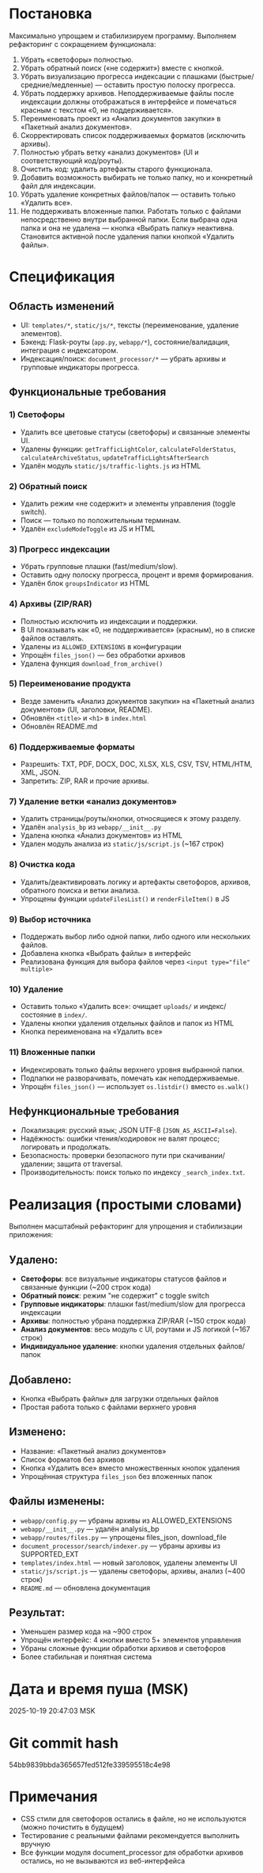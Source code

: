 # Постановка

Максимально упрощаем и стабилизируем программу. Выполняем рефакторинг с сокращением функционала:

1) Убрать «светофоры» полностью.
2) Убрать обратный поиск («не содержит») вместе с кнопкой.
3) Убрать визуализацию прогресса индексации с плашками (быстрые/средние/медленные) — оставить простую полоску прогресса.
4) Убрать поддержку архивов. Неподдерживаемые файлы после индексации должны отображаться в интерфейсе и помечаться красным с текстом «0, не поддерживается».
5) Переименовать проект из «Анализ документов закупки» в «Пакетный анализ документов».
6) Скорректировать список поддерживаемых форматов (исключить архивы).
7) Полностью убрать ветку «анализ документов» (UI и соответствующий код/роуты).
8) Очистить код: удалить артефакты старого функционала.
9) Добавить возможность выбирать не только папку, но и конкретный файл для индексации.
10) Убрать удаление конкретных файлов/папок — оставить только «Удалить все».
11) Не поддерживать вложенные папки. Работать только с файлами непосредственно внутри выбранной папки. Если выбрана одна папка и она не удалена — кнопка «Выбрать папку» неактивна. Становится активной после удаления папки кнопкой «Удалить файлы».

# Спецификация

## Область изменений
- UI: `templates/*`, `static/js/*`, тексты (переименование, удаление элементов).
- Бэкенд: Flask-роуты (`app.py`, `webapp/*`), состояние/валидация, интеграция с индексатором.
- Индексация/поиск: `document_processor/*` — убрать архивы и групповые индикаторы прогресса.

## Функциональные требования

### 1) Светофоры
- Удалить все цветовые статусы (светофоры) и связанные элементы UI.
- Удалены функции: `getTrafficLightColor`, `calculateFolderStatus`, `calculateArchiveStatus`, `updateTrafficLightsAfterSearch`
- Удалён модуль `static/js/traffic-lights.js` из HTML

### 2) Обратный поиск
- Удалить режим «не содержит» и элементы управления (toggle switch).
- Поиск — только по положительным терминам.
- Удалён `excludeModeToggle` из JS и HTML

### 3) Прогресс индексации
- Убрать групповые плашки (fast/medium/slow).
- Оставить одну полоску прогресса, процент и время формирования.
- Удалён блок `groupsIndicator` из HTML

### 4) Архивы (ZIP/RAR)
- Полностью исключить из индексации и поддержки.
- В UI показывать как «0, не поддерживается» (красным), но в списке файлов оставлять.
- Удалены из `ALLOWED_EXTENSIONS` в конфигурации
- Упрощён `files_json()` — без обработки архивов
- Удалена функция `download_from_archive()`

### 5) Переименование продукта
- Везде заменить «Анализ документов закупки» на «Пакетный анализ документов» (UI, заголовки, README).
- Обновлён `<title>` и `<h1>` в `index.html`
- Обновлён README.md

### 6) Поддерживаемые форматы
- Разрешить: TXT, PDF, DOCX, DOC, XLSX, XLS, CSV, TSV, HTML/HTM, XML, JSON.
- Запретить: ZIP, RAR и прочие архивы.

### 7) Удаление ветки «анализ документов»
- Удалить страницы/роуты/кнопки, относящиеся к этому разделу.
- Удалён `analysis_bp` из `webapp/__init__.py`
- Удалена кнопка «Анализ документов» из HTML
- Удален модуль анализа из `static/js/script.js` (~167 строк)

### 8) Очистка кода
- Удалить/деактивировать логику и артефакты светофоров, архивов, обратного поиска и ветки анализа.
- Упрощены функции `updateFilesList()` и `renderFileItem()` в JS

### 9) Выбор источника
- Поддержать выбор либо одной папки, либо одного или нескольких файлов.
- Добавлена кнопка «Выбрать файлы» в интерфейс
- Реализована функция для выбора файлов через `<input type="file" multiple>`

### 10) Удаление
- Оставить только «Удалить все»: очищает `uploads/` и индекс/состояние в `index/`.
- Удалены кнопки удаления отдельных файлов и папок из HTML
- Кнопка переименована на «Удалить все»

### 11) Вложенные папки
- Индексировать только файлы верхнего уровня выбранной папки.
- Подпапки не разворачивать, помечать как неподдерживаемые.
- Упрощён `files_json()` — использует `os.listdir()` вместо `os.walk()`

## Нефункциональные требования
- Локализация: русский язык; JSON UTF-8 (`JSON_AS_ASCII=False`).
- Надёжность: ошибки чтения/кодировок не валят процесс; логировать и продолжать.
- Безопасность: проверки безопасного пути при скачивании/удалении; защита от traversal.
- Производительность: поиск только по индексу `_search_index.txt`.

# Реализация (простыми словами)

Выполнен масштабный рефакторинг для упрощения и стабилизации приложения:

## Удалено:
- **Светофоры**: все визуальные индикаторы статусов файлов и связанные функции (~200 строк кода)
- **Обратный поиск**: режим "не содержит" с toggle switch
- **Групповые индикаторы**: плашки fast/medium/slow для прогресса индексации
- **Архивы**: полностью убрана поддержка ZIP/RAR (~150 строк кода)
- **Анализ документов**: весь модуль с UI, роутами и JS логикой (~167 строк)
- **Индивидуальное удаление**: кнопки удаления отдельных файлов/папок

## Добавлено:
- Кнопка «Выбрать файлы» для загрузки отдельных файлов
- Простая работа только с файлами верхнего уровня

## Изменено:
- Название: «Пакетный анализ документов»
- Список форматов без архивов
- Кнопка «Удалить все» вместо множественных кнопок удаления
- Упрощённая структура `files_json` без вложенных папок

## Файлы изменены:
- `webapp/config.py` — убраны архивы из ALLOWED_EXTENSIONS
- `webapp/__init__.py` — удалён analysis_bp
- `webapp/routes/files.py` — упрощены files_json, download_file
- `document_processor/search/indexer.py` — убраны архивы из SUPPORTED_EXT
- `templates/index.html` — новый заголовок, удалены элементы UI
- `static/js/script.js` — удалены светофоры, архивы, анализ (~400 строк)
- `README.md` — обновлена документация

## Результат:
- Уменьшен размер кода на ~900 строк
- Упрощён интерфейс: 4 кнопки вместо 5+ элементов управления
- Убраны сложные функции обработки архивов и светофоров
- Более стабильная и понятная система

# Дата и время пуша (MSK)
2025-10-19 20:47:03 MSK

# Git commit hash
54bb9839bbda365657fed512fe339595518c4e98

# Примечания
- CSS стили для светофоров остались в файле, но не используются (можно почистить в будущем)
- Тестирование с реальными файлами рекомендуется выполнить вручную
- Все функции модуля document_processor для обработки архивов остались, но не вызываются из веб-интерфейса

